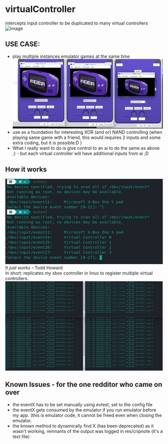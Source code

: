 # virtualController
intercepts input controller to be duplicated to many virtual controllers<br>
![image](https://github.com/LeannAlexandra/virtualController/assets/81232303/2b51e0b0-1b39-44a9-a63f-9f400132085d)


<h2>USE CASE:</h2>

<ul>
<li>play multiple instances emulator games at the same time </li>
  <img class="project-preview" src="https://github.com/LeannAlexandra/virtualController/blob/main/assets/mGBAexample.png?raw=true" alt="">
  <li>use as a foundation for interesting XOR (and or) NAND controlling (when playing same game with a friend, this would requires 2 inputs and some extra coding, but it is possible:D ) </li>
<li>What I really want to do is give control to an ai to do the same as above ;) - but each virtual controller will have additional inputs from ai ;D </li>
</ul>

<h2>How it works</h2>
 <img class="project-preview" src="https://github.com/LeannAlexandra/virtualController/blob/main/assets/virtualcontroler_evtest.png?raw=true" alt="">
  <em>It just works</em> - Todd Howard<br>
In short: replicates my xbox controller in linux to register multiple virtual controllers.
 <img class="project-preview" src="https://github.com/LeannAlexandra/virtualController/blob/main/assets/evtestSync.gif?raw=true" alt="">

<h2>Known Issues - for the one redditor who came on over</h2>

<ul><li>the eventX has to be set manually using evtest, set to the config file</li>
<li>the eventX gets consumed by the emulator if you run emulator before my app. (this is emulator code, it cannot be freed even when closing the emulator.</li>
<li>the known method to dynamically find X (has been deprecated) as it wasn't working, remnants of the output was logged in res/cripnote (it's a text file) </li></ul> 


